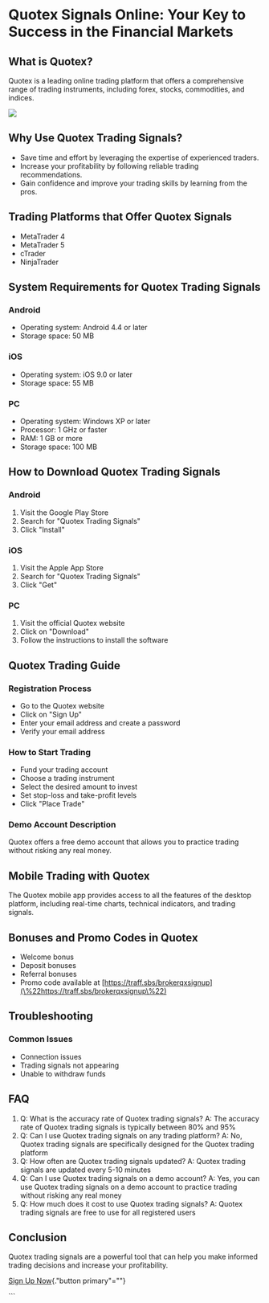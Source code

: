 # Quotex Signals Online: Your Key to Success in the Financial Markets

## What is Quotex?

Quotex is a leading online trading platform that offers a comprehensive
range of trading instruments, including forex, stocks, commodities, and
indices.

[![](https://static.quotex.io/files/8_en/300_250.jpg)](https://traff.sbs/brokerqxsignupf)

## Why Use Quotex Trading Signals?

-   Save time and effort by leveraging the expertise of experienced
    traders.
-   Increase your profitability by following reliable trading
    recommendations.
-   Gain confidence and improve your trading skills by learning from the
    pros.

## Trading Platforms that Offer Quotex Signals

-   MetaTrader 4
-   MetaTrader 5
-   cTrader
-   NinjaTrader

## System Requirements for Quotex Trading Signals

### Android

-   Operating system: Android 4.4 or later
-   Storage space: 50 MB

### iOS

-   Operating system: iOS 9.0 or later
-   Storage space: 55 MB

### PC

-   Operating system: Windows XP or later
-   Processor: 1 GHz or faster
-   RAM: 1 GB or more
-   Storage space: 100 MB

## How to Download Quotex Trading Signals

### Android

1.  Visit the Google Play Store
2.  Search for "Quotex Trading Signals"
3.  Click "Install"

### iOS

1.  Visit the Apple App Store
2.  Search for "Quotex Trading Signals"
3.  Click "Get"

### PC

1.  Visit the official Quotex website
2.  Click on "Download"
3.  Follow the instructions to install the software

## Quotex Trading Guide

### Registration Process

-   Go to the Quotex website
-   Click on "Sign Up"
-   Enter your email address and create a password
-   Verify your email address

### How to Start Trading

-   Fund your trading account
-   Choose a trading instrument
-   Select the desired amount to invest
-   Set stop-loss and take-profit levels
-   Click "Place Trade"

### Demo Account Description

Quotex offers a free demo account that allows you to practice trading
without risking any real money.

## Mobile Trading with Quotex

The Quotex mobile app provides access to all the features of the desktop
platform, including real-time charts, technical indicators, and trading
signals.

## Bonuses and Promo Codes in Quotex

-   Welcome bonus
-   Deposit bonuses
-   Referral bonuses
-   Promo code available at
    [https://traff.sbs/brokerqxsignup](\%22https://traff.sbs/brokerqxsignup\%22)

## Troubleshooting

### Common Issues

-   Connection issues
-   Trading signals not appearing
-   Unable to withdraw funds

## FAQ

1.  Q: What is the accuracy rate of Quotex trading signals? A: The
    accuracy rate of Quotex trading signals is typically between 80% and
    95%
2.  Q: Can I use Quotex trading signals on any trading platform? A: No,
    Quotex trading signals are specifically designed for the Quotex
    trading platform
3.  Q: How often are Quotex trading signals updated? A: Quotex trading
    signals are updated every 5-10 minutes
4.  Q: Can I use Quotex trading signals on a demo account? A: Yes, you
    can use Quotex trading signals on a demo account to practice trading
    without risking any real money
5.  Q: How much does it cost to use Quotex trading signals? A: Quotex
    trading signals are free to use for all registered users

## Conclusion

Quotex trading signals are a powerful tool that can help you make
informed trading decisions and increase your profitability.

[Sign Up Now](\%22https://traff.sbs/brokerqxsignup\%22){."button
primary"=""}

\`\`\`

